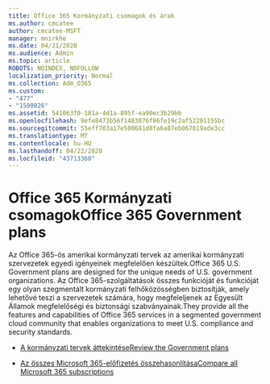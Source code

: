 ```yaml
---
title: Office 365 Kormányzati csomagok és árak
ms.author: cmcatee
author: cmcatee-MSFT
manager: mnirkhe
ms.date: 04/21/2020
ms.audience: Admin
ms.topic: article
ROBOTS: NOINDEX, NOFOLLOW
localization_priority: Normal
ms.collection: Adm_O365
ms.custom:
- "477"
- "1500026"
ms.assetid: 541063f0-181a-4d1a-895f-ea90ec3b29bb
ms.openlocfilehash: 9efe8473b56f1483076f86fe19c2af52201155bc
ms.sourcegitcommit: 55eff703a17e500681d8fa6a87eb067019ade3cc
ms.translationtype: MT
ms.contentlocale: hu-HU
ms.lasthandoff: 04/22/2020
ms.locfileid: "43713360"
---
```

# <a name="office-365-government-plans"></a><span data-ttu-id="e44f5-102">Office 365 Kormányzati csomagok</span><span class="sxs-lookup"><span data-stu-id="e44f5-102">Office 365 Government plans</span></span>

<span data-ttu-id="e44f5-103">Az Office 365-ös amerikai kormányzati tervek az amerikai kormányzati szervezetek egyedi igényeinek megfelelően készültek.</span><span class="sxs-lookup"><span data-stu-id="e44f5-103">Office 365 U.S. Government plans are designed for the unique needs of U.S. government organizations.</span></span> <span data-ttu-id="e44f5-104">Az Office 365-szolgáltatások összes funkcióját és funkcióját egy olyan szegmentált kormányzati felhőközösségben biztosítják, amely lehetővé teszi a szervezetek számára, hogy megfeleljenek az Egyesült Államok megfelelőségi és biztonsági szabványainak.</span><span class="sxs-lookup"><span data-stu-id="e44f5-104">They provide all the features and capabilities of Office 365 services in a segmented government cloud community that enables organizations to meet U.S. compliance and security standards.</span></span>
  
- [<span data-ttu-id="e44f5-105">A kormányzati tervek áttekintése</span><span class="sxs-lookup"><span data-stu-id="e44f5-105">Review the Government plans</span></span>](https://products.office.com/government/compare-office-365-government-plans)

- [<span data-ttu-id="e44f5-106">Az összes Microsoft 365-előfizetés összehasonlítása</span><span class="sxs-lookup"><span data-stu-id="e44f5-106">Compare all Microsoft 365 subscriptions</span></span>](https://products.office.com/business/compare-more-office-365-for-business-plans)